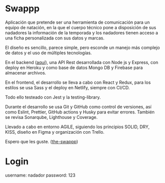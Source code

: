 # Swappp

Aplicación que pretende ser una herramienta de comunicación para un equipo de natación, en la que el cuerpo técnico pone a disposición de sus nadadores la información de la temporada y los nadadores tienen acceso a una ficha personalizada con sus datos y marcas.

El diseño es sencillo, parece simple, pero esconde un manejo más complejo de datos y el uso de múltiples tecnologías.

En el backend ([aquí](https://github.com/mendozzac/swappp-backend)), una API Rest desarrollada con Node js y Express, con deploy en Heroku y como base de datos Mongo DB y Firebase para almacenar archivos.

En el frontend, el desarrollo se lleva a cabo con React y Redux, para los estilos se usa Sass y el deploy en Netlify, siempre con CI/CD.

Todo ello testeado con Jest y la testing-library.

Durante el desarrollo se usa Git y GitHub como control de versiones, así como Eslint, Prettier, GitHub actions y Husky para evitar errores. También se revisa Sonarqube, Lighthouse y Coverage.

Llevado a cabo en entorno AGILE, siguiendo los principios SOLID, DRY, KISS, diseño en Figma y organización con Trello.

Espero que les guste. ([the-swappp](https://the-swappp.netlify.app/))

# Login

username: nadador
password: 123
